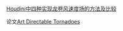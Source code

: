 # 

[Houdini中四种实现龙卷风速度场的方法及比较](https://www.cnblogs.com/simonxia/p/4358050.html)

论文[Art Directable Tornadoes](https://oaktrust.library.tamu.edu/bitstream/handle/1969.1/ETD-TAMU-2011-05-9417/DWIVEDI-THESIS.pdf?sequence=2&isAllowed=y)
